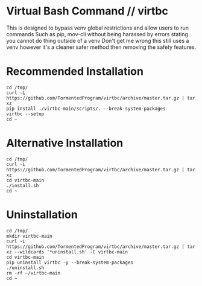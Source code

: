 # Virtual Bash Command // virtbc
This is designed to bypass venv global restrictions and allow users to run commands
Such as pip, mov-cli without being harassed by errors stating you cannot do thing outside of a venv
Don't get me wrong this still uses a venv however it's a cleaner safer method then removing the safety features.

# Recommended Installation
~~~
cd /tmp/
curl -L https://github.com/TormentedProgram/virtbc/archive/master.tar.gz | tar xz
pip install ./virtbc-main/scripts/. --break-system-packages
virtbc --setup
cd ~
~~~

# Alternative Installation
~~~
cd /tmp/
curl -L https://github.com/TormentedProgram/virtbc/archive/master.tar.gz | tar xz
cd virtbc-main
./install.sh
cd ~
~~~

# Uninstallation
~~~
cd /tmp/
mkdir virtbc-main
curl -L https://github.com/TormentedProgram/virtbc/archive/master.tar.gz | tar xz --wildcards '*uninstall.sh' -C virtbc-main
cd virtbc-main
pip uninstall virtbc -y --break-system-packages
./uninstall.sh
rm -rf ~/virtbc-main
cd ~
~~~
